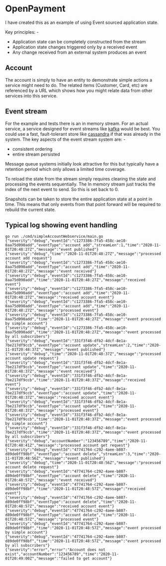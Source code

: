 # OpenPayment

I have created this as an example of using Event sourced application state. 

Key principles: -
- Application state can be completely constructed from the stream
- Application state changes triggered only by a received event
- Any change received from an external system produces an event

## Account

The account is simply to have an entity to demonstrate simple actions a service
might need to do. The related items (Customer, Card, etc) are referenced by a URL
which shows how you might relate data from other services into this service.

## Event stream

For the example and tests there is an in memory stream. For an actual service,
a service designed for event streams like [kafka](https://kafka.apache.org/) would be 
best. You could use a fast, fault-tolerant store like [cassandra](https://cassandra.apache.org/) 
if that was already in the system. The key aspects of the event stream system are: -

- consistent ordering
- entire stream persisted

Message queue systems initially look attractive for this but typically have a retention 
period which only allows a limited time coverage.

To reload the state from the stream simply requires clearing the state and processing
the events sequentially. The In memory stream just tracks the index of the next event
to send. So this is set back to 0.

Snapshots can be taken to store the entire application state at a point in time. This 
means that only events from that point forward will be required to rebuild the current 
state.

## Typical log showing event handling

```text
go run ./cmd/simpleAccountWebservice/main.go
{"severity":"debug","eventId":"c1273386-7fa5-458c-ae10-8aa75d090add","eventType":"account add","streamLen":1,"time":"2020-11-01T20:48:27Z","message":"event published"}
{"severity":"debug","time":"2020-11-01T20:48:27Z","message":"processed account add request"}
{"severity":"debug","eventId":"c1273386-7fa5-458c-ae10-8aa75d090add","eventType":"account add","time":"2020-11-01T20:48:27Z","message":"event received"}
{"severity":"debug","eventId":"c1273386-7fa5-458c-ae10-8aa75d090add","time":"2020-11-01T20:48:27Z","message":"received event"}
{"severity":"debug","eventId":"c1273386-7fa5-458c-ae10-8aa75d090add","eventType":"account add","time":"2020-11-01T20:48:27Z","message":"received account event"}
{"severity":"debug","eventId":"c1273386-7fa5-458c-ae10-8aa75d090add","eventType":"account add","time":"2020-11-01T20:48:27Z","message":"processed event"}
{"severity":"debug","eventId":"c1273386-7fa5-458c-ae10-8aa75d090add","time":"2020-11-01T20:48:27Z","message":"event processed by simple account"}
{"severity":"debug","eventId":"c1273386-7fa5-458c-ae10-8aa75d090add","time":"2020-11-01T20:48:27Z","message":"event processed by all subscribers"}
{"severity":"debug","eventId":"331f3f46-dfb2-4dcf-8e1a-7be217df9ccb","eventType":"account update","streamLen":2,"time":"2020-11-01T20:48:37Z","message":"event published"}
{"severity":"debug","time":"2020-11-01T20:48:37Z","message":"processed account update request"}
{"severity":"debug","eventId":"331f3f46-dfb2-4dcf-8e1a-7be217df9ccb","eventType":"account update","time":"2020-11-01T20:48:37Z","message":"event received"}
{"severity":"debug","eventId":"331f3f46-dfb2-4dcf-8e1a-7be217df9ccb","time":"2020-11-01T20:48:37Z","message":"received event"}
{"severity":"debug","eventId":"331f3f46-dfb2-4dcf-8e1a-7be217df9ccb","eventType":"account update","time":"2020-11-01T20:48:37Z","message":"received account event"}
{"severity":"debug","eventId":"331f3f46-dfb2-4dcf-8e1a-7be217df9ccb","eventType":"account update","time":"2020-11-01T20:48:37Z","message":"processed event"}
{"severity":"debug","eventId":"331f3f46-dfb2-4dcf-8e1a-7be217df9ccb","time":"2020-11-01T20:48:37Z","message":"event processed by simple account"}
{"severity":"debug","eventId":"331f3f46-dfb2-4dcf-8e1a-7be217df9ccb","time":"2020-11-01T20:48:37Z","message":"event processed by all subscribers"}
{"severity":"debug","accountNumber":"123456789","time":"2020-11-01T20:48:41Z","message":"processed account get request"}
{"severity":"debug","eventId":"47741764-c292-4aee-b807-d89de0ff98bf","eventType":"account delete","streamLen":3,"time":"2020-11-01T20:48:56Z","message":"event published"}
{"severity":"debug","time":"2020-11-01T20:48:56Z","message":"processed account delete request"}
{"severity":"debug","eventId":"47741764-c292-4aee-b807-d89de0ff98bf","eventType":"account delete","time":"2020-11-01T20:48:57Z","message":"event received"}
{"severity":"debug","eventId":"47741764-c292-4aee-b807-d89de0ff98bf","time":"2020-11-01T20:48:57Z","message":"received event"}
{"severity":"debug","eventId":"47741764-c292-4aee-b807-d89de0ff98bf","eventType":"account delete","time":"2020-11-01T20:48:57Z","message":"received account event"}
{"severity":"debug","eventId":"47741764-c292-4aee-b807-d89de0ff98bf","eventType":"account delete","time":"2020-11-01T20:48:57Z","message":"processed event"}
{"severity":"debug","eventId":"47741764-c292-4aee-b807-d89de0ff98bf","time":"2020-11-01T20:48:57Z","message":"event processed by simple account"}
{"severity":"debug","eventId":"47741764-c292-4aee-b807-d89de0ff98bf","time":"2020-11-01T20:48:57Z","message":"event processed by all subscribers"}
{"severity":"error","error":"Account does not exist","accountNumber":"123456789","time":"2020-11-01T20:49:00Z","message":"failed to get account"}
```
